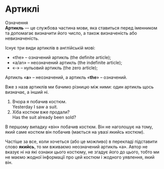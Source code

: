# Артиклі

<div class="eoz-wrap">
<span class="eoz">Означення</span>
<div class="eoz-text">
<b>Артикль</b> — це службова частина мови, яка ставиться перед iменником та допомагає визначити його число, а також визначенiсть або невизначенiсть.
</div>
</div>

Iснує три види артиклiв в англiйськiй мовi:
* «the» – означений артикль (the definite article);
* «a/an» – неозначений артикль (the indefinite article);
* «-» – нульовий артикль (the zero article);

Артикль «<b>a</b>» – неозначений, а артикль «<b>the</b>» – означений.

Вже з назв артиклiв ми бачимо рiзницю мiж ними: один артикль щось визначає, а iнший нi.

1. Вчора я побачив костюм.<br>
Yesterday I saw <span class="p1">a</span> suit.
2. Хiба костюм вже продали?<br>
Has <span class="p1">the</span> suit already been sold?

В першому випадку «вiн» побачив костюм. Вiн не наголошує на
тому, який саме костюм вiн побачив (мається на увазi <i>якийсь</i> костюм).

Частiше за все, коли хочеться (або це можливо) в перекладi пiдставити слово <b>якийсь</b>, то ми вживаємо неозначений артикль «а». Автор не вказує нi на якi ознаки цього костюму, не згадує його до цього, тобто ми не маємо жодної iнформацiї про цей костюм i жодного уявлення, який вiн.